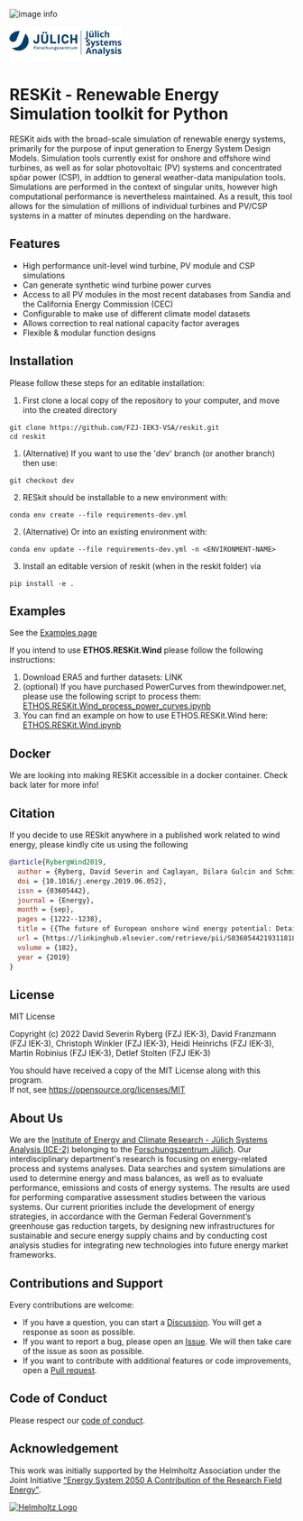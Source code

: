 ![image info]()
<p float="left">
<a href="https://www.fz-juelich.de/en/ice/ice-2"><img src="https://github.com/FZJ-IEK3-VSA/README_assets/blob/main/JSA-Header.svg" alt="Jülich Systems Analysis Logo" width="200px"></a>
</p>

# RESKit - **R**enewable **E**nergy **S**imulation tool**kit** for Python

RESKit aids with the broad-scale simulation of renewable energy systems, primarily for the purpose of input generation to Energy System Design Models. Simulation tools currently exist for onshore and offshore wind turbines, as well as for solar photovoltaic (PV) systems and concentrated spöar power (CSP), in addtion to general weather-data manipulation tools. Simulations are performed in the context of singular units, however high computational performance is nevertheless maintained. As a result, this tool allows for the simulation of millions of individual turbines and PV/CSP systems in a matter of minutes depending on the hardware.

## Features

- High performance unit-level wind turbine, PV module and CSP simulations
- Can generate synthetic wind turbine power curves
- Access to all PV modules in the most recent databases from Sandia and the California Energy Commission (CEC)
- Configurable to make use of different climate model datasets
- Allows correction to real national capacity factor averages
- Flexible & modular function designs

## Installation

Please follow these steps for an editable installation:

1. First clone a local copy of the repository to your computer, and move into the created directory

```
git clone https://github.com/FZJ-IEK3-VSA/reskit.git
cd reskit
```

1. (Alternative) If you want to use the 'dev' branch (or another branch) then use:

```
git checkout dev
```

2. RESkit should be installable to a new environment with:

```
conda env create --file requirements-dev.yml
```

2. (Alternative) Or into an existing environment with:

```
conda env update --file requirements-dev.yml -n <ENVIRONMENT-NAME>
```

3. Install an editable version of reskit (when in the reskit folder) via
```
pip install -e .
```

## Examples

See the [Examples page](Examples/)

If you intend to use **ETHOS.RESKit.Wind** please follow the following instructions:
1. Download ERA5 and further datasets: LINK
2. (optional) If you have purchased PowerCurves from thewindpower.net, please use the following script to process them: [ETHOS.RESKit.Wind_process_power_curves.ipynb](Examples/ETHOS.RESKit.Wind_process_power_curves.ipynb)
3. You can find an example on how to use ETHOS.RESKit.Wind here: [ETHOS.RESKit.Wind.ipynb](Examples/ETHOS.RESKit.Wind.ipynb)

## Docker

We are looking into making RESKit accessible in a docker container. Check back later for more info!

## Citation

If you decide to use RESkit anywhere in a published work related to wind energy, please kindly cite us using the following

```bibtex
@article{RybergWind2019,
  author = {Ryberg, David Severin and Caglayan, Dilara Gulcin and Schmitt, Sabrina and Lin{\ss}en, Jochen and Stolten, Detlef and Robinius, Martin},
  doi = {10.1016/j.energy.2019.06.052},
  issn = {03605442},
  journal = {Energy},
  month = {sep},
  pages = {1222--1238},
  title = {{The future of European onshore wind energy potential: Detailed distribution and simulation of advanced turbine designs}},
  url = {https://linkinghub.elsevier.com/retrieve/pii/S0360544219311818},
  volume = {182},
  year = {2019}
}

```

## License

MIT License

Copyright (c) 2022 David Severin Ryberg (FZJ IEK-3), David Franzmann (FZJ IEK-3), Christoph Winkler (FZJ IEK-3), Heidi Heinrichs (FZJ IEK-3), Martin Robinius (FZJ IEK-3), Detlef Stolten (FZJ IEK-3)

You should have received a copy of the MIT License along with this program.  
If not, see <https://opensource.org/licenses/MIT>

## About Us 

We are the <a href="https://www.fz-juelich.de/de/ice/ice-2">Institute of Energy and Climate Research - Jülich Systems Analysis (ICE-2)</a> belonging to the <a href="https://www.fz-juelich.de/en">Forschungszentrum Jülich</a>. Our interdisciplinary department's research is focusing on energy-related process and systems analyses. Data searches and system simulations are used to determine energy and mass balances, as well as to evaluate performance, emissions and costs of energy systems. The results are used for performing comparative assessment studies between the various systems. Our current priorities include the development of energy strategies, in accordance with the German Federal Government’s greenhouse gas reduction targets, by designing new infrastructures for sustainable and secure energy supply chains and by conducting cost analysis studies for integrating new technologies into future energy market frameworks.

## Contributions and Support
Every contributions are welcome:
- If you have a question, you can start a [Discussion](https://github.com/FZJ-IEK3-VSA/RESKit/discussions). You will get a response as soon as possible.
- If you want to report a bug, please open an [Issue](https://github.com/FZJ-IEK3-VSA/RESKit/issues/new). We will then take care of the issue as soon as possible.
- If you want to contribute with additional features or code improvements, open a [Pull request](https://github.com/FZJ-IEK3-VSA/RESKit/pulls).

## Code of Conduct
Please respect our [code of conduct](CODE_OF_CONDUCT.md).

## Acknowledgement
This work was initially supported by the Helmholtz Association under the Joint Initiative ["Energy System 2050   A Contribution of the Research Field Energy"](https://www.helmholtz.de/en/research/energy/energy_system_2050/). 

<p float="left">
<a href="https://www.helmholtz.de/en/"><img src="https://www.helmholtz.de/fileadmin/user_upload/05_aktuelles/Marke_Design/logos/HG_LOGO_S_ENG_RGB.jpg" alt="Helmholtz Logo" width="200px"></a>
</p>
